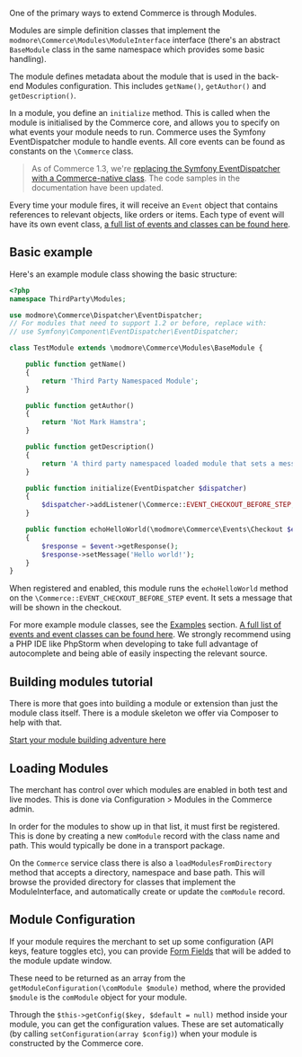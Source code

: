One of the primary ways to extend Commerce is through Modules.

Modules are simple definition classes that implement the `modmore\Commerce\Modules\ModuleInterface` interface (there's an abstract `BaseModule` class in the same namespace which provides some basic handling).

The module defines metadata about the module that is used in the back-end Modules configuration. This includes `getName()`, `getAuthor()` and `getDescription()`.

In a module, you define an `initialize` method. This is called when the module is initialised by the Commerce core, and allows you to specify on what events your module needs to run. Commerce uses the Symfony EventDispatcher module to handle events. All core events can be found as constants on the `\Commerce` class.

> As of Commerce 1.3, we're [replacing the Symfony EventDispatcher with a Commerce-native class](../../80_Upgrades/v2.0/EventDispatcher.md). The code samples in the documentation have been updated.

Every time your module fires, it will receive an `Event` object that contains references to relevant objects, like orders or items. Each type of event will have its own event class, [a full list of events and classes can be found here](Events.md).

## Basic example

Here's an example module class showing the basic structure:

```` php
<?php
namespace ThirdParty\Modules;

use modmore\Commerce\Dispatcher\EventDispatcher;
// For modules that need to support 1.2 or before, replace with:
// use Symfony\Component\EventDispatcher\EventDispatcher;

class TestModule extends \modmore\Commerce\Modules\BaseModule {

    public function getName()
    {
        return 'Third Party Namespaced Module';
    }

    public function getAuthor()
    {
        return 'Not Mark Hamstra';
    }

    public function getDescription()
    {
        return 'A third party namespaced loaded module that sets a message "Hello World" on the checkout page.';
    }

    public function initialize(EventDispatcher $dispatcher)
    {
        $dispatcher->addListener(\Commerce::EVENT_CHECKOUT_BEFORE_STEP, array($this, 'echoHelloWorld'));
    }

    public function echoHelloWorld(\modmore\Commerce\Events\Checkout $event)
    {
        $response = $event->getResponse();
        $response->setMessage('Hello world!');
    }
}
````

When registered and enabled, this module runs the `echoHelloWorld` method on the `\Commerce::EVENT_CHECKOUT_BEFORE_STEP` event. It sets a message that will be shown in the checkout.

For more example module classes, see the [Examples](Examples) section. [A full list of events and event classes can be found here](Events). We strongly recommend using a PHP IDE like PhpStorm when developing to take full advantage of autocomplete and being able of easily inspecting the relevant source.

## Building modules tutorial

There is more that goes into building a module or extension than just the module class itself. There is a module skeleton we offer via Composer to help with that.

[Start your module building adventure here](../Guides/01_Bootstrapping_a_Module.md)

## Loading Modules

The merchant has control over which modules are enabled in both test and live modes. This is done via Configuration > Modules in the Commerce admin.

In order for the modules to show up in that list, it must first be registered. This is done by creating a new `comModule` record with the class name and path. This would typically be done in a transport package.

On the `Commerce` service class there is also a `loadModulesFromDirectory` method that accepts a directory, namespace and base path. This will browse the provided directory for classes that implement the ModuleInterface, and automatically create or update the `comModule` record.

## Module Configuration

If your module requires the merchant to set up some configuration (API keys, feature toggles etc), you can provide [Form Fields](../Admin/Form_Fields) that will be added to the module update window.

These need to be returned as an array from the `getModuleConfiguration(\comModule $module)` method, where the provided `$module` is the `comModule` object for your module.

Through the `$this->getConfig($key, $default = null)` method inside your module, you can get the configuration values. These are set automatically (by calling `setConfiguration(array $config)`) when your module is constructed by the Commerce core.

